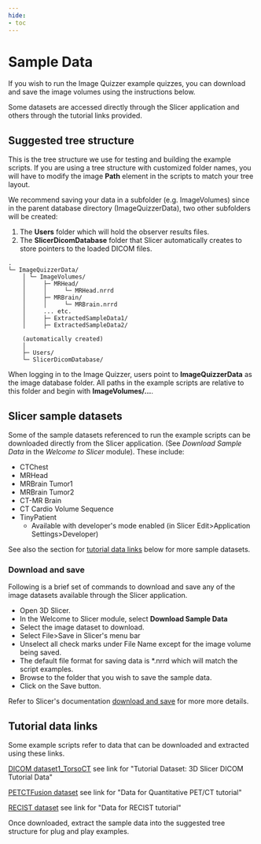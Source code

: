```yaml
---
hide:
- toc
---
```

<!-- let javascript handle toc on left sidebar -->

# Sample Data

If you wish to run the Image Quizzer example quizzes, you can download and save the image volumes
using the instructions below.

Some datasets are accessed directly through the Slicer application and others
through the tutorial links provided.

## Suggested tree structure

This is the tree structure we use for testing and building the example scripts.
If you are using a tree structure with customized folder names,
you will have to modify the image **Path** element in the scripts to match your tree layout.

We recommend saving your data in a subfolder (e.g. ImageVolumes) since in the parent database directory (ImageQuizzerData),
two other subfolders will be created:

1. The **Users** folder which will hold the observer results files.
1. The **SlicerDicomDatabase** folder that Slicer automatically creates to store pointers to the loaded DICOM files.

```
.
└─ ImageQuizzerData/
    │ └─ ImageVolumes/
    │     ├─ MRHead/
    │     │     └─ MRHead.nrrd
    │     ├─ MRBrain/
    │     │     └─ MRBrain.nrrd
    │     ... etc.
    │     ├─ ExtractedSampleData1/
    │     ├─ ExtractedSampleData2/
	
	(automatically created)
    │	  
	├─ Users/
	└─ SlicerDicomDatabase/

```

When logging in to the Image Quizzer, users point to **ImageQuizzerData** as the image database folder.
All paths in the example scripts are relative to this folder and begin with **ImageVolumes/...**.


## Slicer sample datasets

Some of the sample datasets referenced to run the example scripts can be downloaded directly from the Slicer application.
(See *Download Sample Data* in the *Welcome to Slicer* module). These include:

* CTChest
* MRHead
* MRBrain Tumor1
* MRBrain Tumor2
* CT-MR Brain
* CT Cardio Volume Sequence
* TinyPatient
    * Available with developer's mode enabled (in Slicer Edit>Application Settings>Developer)

See also the section for [tutorial data links](#tutorial-data-links) below for more sample datasets.

### Download and save

Following is a brief set of commands to download and save 
any of the image datasets available through the Slicer application.

* Open 3D Slicer. 
* In the Welcome to Slicer module, select **Download Sample Data**
* Select the image dataset to download.
* Select File>Save in Slicer's menu bar
* Unselect all check marks under File Name except for the image volume being saved.
* The default file format for saving data is *.nrrd which will match the script examples.
* Browse to the folder that you wish to save the sample data.
* Click on the Save button.

Refer to Slicer's documentation <a href="https://slicer.readthedocs.io/en/latest/user_guide/data_loading_and_saving.html" target="_blank"> download and save</a> for more more details.



## Tutorial data links

Some example scripts refer to data that can be downloaded and extracted using these links.

<a href="http://spujol.github.io/SlicerDICOMTutorial" target="_blank">DICOM dataset1_TorsoCT</a> see link for "Tutorial Dataset: 3D Slicer DICOM Tutorial Data"

<a href="http://www.na-mic.org/Wiki/index.php/Events:RSNA_CTSA_2009#Tutorial_Data)" target="_blank">PETCTFusion dataset</a> see link for "Data for Quantitative PET/CT tutorial"

<a href="http://www.na-mic.org/Wiki/index.php/Events:RSNA_CTSA_2009#Tutorial_Data" target="_blank">RECIST dataset</a> see link for "Data for RECIST tutorial"

Once downloaded, extract the sample data into the suggested tree structure for plug and play examples.
